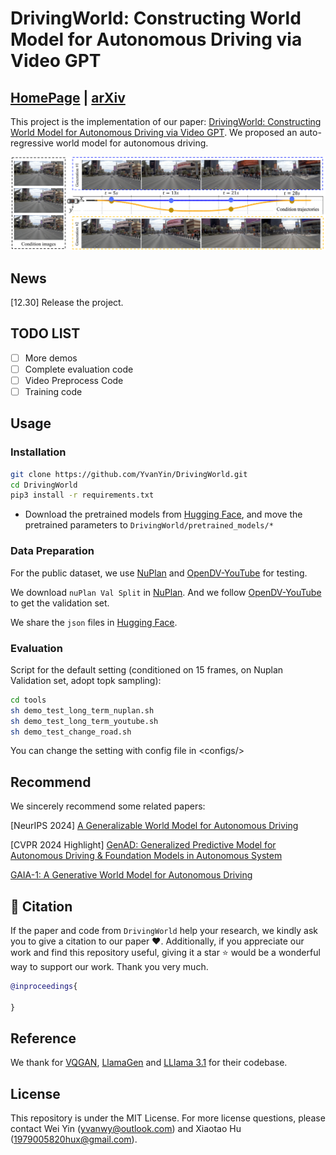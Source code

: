 # DrivingWorld: Constructing World Model for Autonomous Driving via Video GPT
## [HomePage](https://huxiaotaostasy.github.io/DrivingWorld/index.html) | [arXiv](https://arxiv.org/abs/2412.19505)
This project is the implementation of our paper: [DrivingWorld: Constructing World Model for Autonomous Driving via Video GPT](https://arxiv.org/abs/2412.19505). We proposed an auto-regressive world model for autonomous driving.


![Teaser](./images/teaser.png)

## News
[12.30] Release the project.

## TODO LIST
- [ ] More demos
- [ ] Complete evaluation code
- [ ] Video Preprocess Code
- [ ] Training code

## Usage
### Installation

```bash
git clone https://github.com/YvanYin/DrivingWorld.git
cd DrivingWorld
pip3 install -r requirements.txt
```
* Download the pretrained models from [Hugging Face](https://huggingface.co/huxiaotaostasy/DrivingWorld/tree/main), and move the pretrained parameters to `DrivingWorld/pretrained_models/*`

### Data Preparation
For the public dataset, we use [NuPlan](https://nuplan.org/) and [OpenDV-YouTube](https://github.com/OpenDriveLab/DriveAGI?tab=readme-ov-file#opendv) for testing.

We download `nuPlan Val Split` in [NuPlan](https://nuplan.org/). And we follow [OpenDV-YouTube](https://github.com/OpenDriveLab/DriveAGI/blob/main/opendv/README.md) to get the validation set.

We share the `json` files in [Hugging Face](https://huggingface.co/huxiaotaostasy/DrivingWorld/tree/main).


### Evaluation 
Script for the default setting (conditioned on 15 frames, on Nuplan Validation set, adopt topk sampling):
```bash
cd tools
sh demo_test_long_term_nuplan.sh
sh demo_test_long_term_youtube.sh
sh demo_test_change_road.sh
```
You can change the setting with config file in \<configs/\>

## Recommend
We sincerely recommend some related papers:

[NeurIPS 2024] [A Generalizable World Model for Autonomous Driving](https://github.com/OpenDriveLab/Vista)

[CVPR 2024 Highlight] [GenAD: Generalized Predictive Model for Autonomous Driving & Foundation Models in Autonomous System](https://github.com/OpenDriveLab/DriveAGI)

[GAIA-1: A Generative World Model for Autonomous Driving](https://arxiv.org/abs/2309.17080)

## 📌 Citation

If the paper and code from `DrivingWorld` help your research, we kindly ask you to give a citation to our paper ❤️. Additionally, if you appreciate our work and find this repository useful, giving it a star ⭐️ would be a wonderful way to support our work. Thank you very much.

```bibtex
@inproceedings{

}
```

## Reference
We thank for [VQGAN](https://github.com/CompVis/taming-transformers), [LlamaGen](https://github.com/FoundationVision/LlamaGen) and [LLlama 3.1](https://github.com/meta-llama/llama3) for their codebase.



## License

This repository is under the MIT License. For more license questions, please contact Wei Yin (yvanwy@outlook.com) and Xiaotao Hu (1979005820hux@gmail.com).
